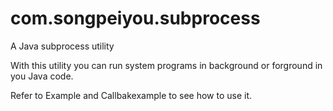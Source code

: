 com.songpeiyou.subprocess
=========================

A Java subprocess utility

With this utility you can run system programs in background or forground in you Java code.

Refer to Example and Callbakexample to see how to use it.
